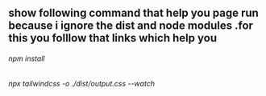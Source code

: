 ## show following command that help you page run because i ignore the dist and node modules .for this you folllow that links which help you
###### npm install
###### npx tailwindcss -o ./dist/output.css --watch
